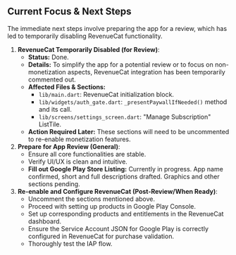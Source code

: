 ## Current Focus & Next Steps

The immediate next steps involve preparing the app for a review, which has led to temporarily disabling RevenueCat functionality.

1.  **RevenueCat Temporarily Disabled (for Review)**:
    *   **Status:** Done.
    *   **Details:** To simplify the app for a potential review or to focus on non-monetization aspects, RevenueCat integration has been temporarily commented out.
    *   **Affected Files & Sections:**
        *   `lib/main.dart`: RevenueCat initialization block.
        *   `lib/widgets/auth_gate.dart`: `_presentPaywallIfNeeded()` method and its call.
        *   `lib/screens/settings_screen.dart`: "Manage Subscription" ListTile.
    *   **Action Required Later:** These sections will need to be uncommented to re-enable monetization features.
2.  **Prepare for App Review (General)**:
    *   Ensure all core functionalities are stable.
    *   Verify UI/UX is clean and intuitive.
    *   **Fill out Google Play Store Listing:** Currently in progress. App name confirmed, short and full descriptions drafted. Graphics and other sections pending.
3.  **Re-enable and Configure RevenueCat (Post-Review/When Ready)**:
    *   Uncomment the sections mentioned above.
    *   Proceed with setting up products in Google Play Console.
    *   Set up corresponding products and entitlements in the RevenueCat dashboard.
    *   Ensure the Service Account JSON for Google Play is correctly configured in RevenueCat for purchase validation.
    *   Thoroughly test the IAP flow. 